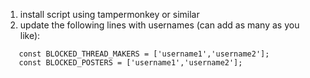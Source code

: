 1. install script using tampermonkey or similar
2. update the following lines with usernames (can add as many as you like):
```
   const BLOCKED_THREAD_MAKERS = ['username1','username2'];
   const BLOCKED_POSTERS = ['username1','username2'];
```
